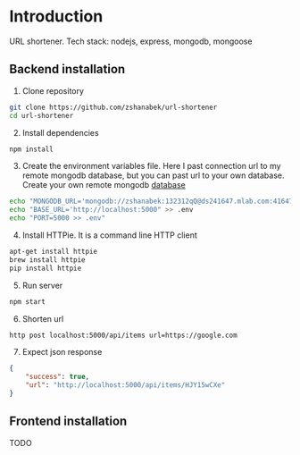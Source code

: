 # Introduction

URL shortener. Tech stack: nodejs, express, mongodb, mongoose

## Backend installation

1. Clone repository

```bash
git clone https://github.com/zshanabek/url-shortener
cd url-shortener
```

2. Install dependencies

```bash
npm install
```

3. Create the environment variables file. Here I past connection url to my remote mongodb database, but you can past url to your own database. Create your own remote mongodb [database](https://www.mlab.com) 
```bash
echo "MONGODB_URL='mongodb://zshanabek:132312qQ@ds241647.mlab.com:41647/nodejs-url-shortener" >> .env
echo "BASE_URL='http://localhost:5000" >> .env
echo "PORT=5000 >> .env"
```

4. Install HTTPie. It is a command line HTTP client

```bash
apt-get install httpie
brew install httpie
pip install httpie
```

5. Run server

```bash
npm start
```

6. Shorten url

```bash
http post localhost:5000/api/items url=https://google.com
```

7. Expect json response

```json
{
    "success": true,
    "url": "http://localhost:5000/api/items/HJY15wCXe"
}
```

## Frontend installation

TODO
